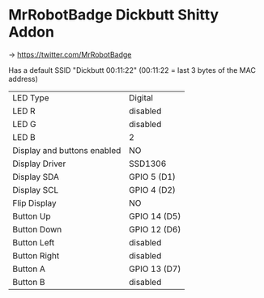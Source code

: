 # MrRobotBadge Dickbutt Shitty Addon

-> https://twitter.com/MrRobotBadge

Has a default SSID "Dickbutt 00:11:22" (00:11:22 = last 3 bytes of the MAC address)

|  |  |
| - | - |
| LED Type | Digital |
| LED R | disabled |
| LED G | disabled |
| LED B | 2 |
| Display and buttons enabled | NO |
| Display Driver | SSD1306 |
| Display SDA | GPIO 5 (D1) |
| Display SCL | GPIO 4 (D2) |
| Flip Display | NO |
| Button Up |GPIO 14 (D5) |
| Button Down | GPIO 12 (D6) |
| Button Left | disabled |
| Button Right | disabled |
| Button A | GPIO 13 (D7) |
| Button B |disabled |
